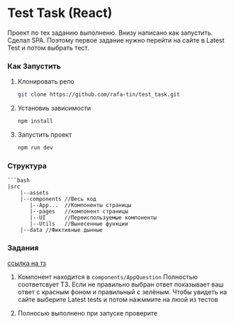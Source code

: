 # Test Task (React)

Проект по тех заданию выполненю. Внизу написано как запустить. Сделал SPA. Поэтому первое задание нужно перейти на сайте в Latest Test и потом выбрать тест.

### Как Запустить

1. Клонировать репо
   ```bash
   git clone https://github.com/rafa-tin/test_task.git
   ```
2. Установиь зависимости
   ```bash
   npm install
   ```
3. Запустить проект
   ```bash
   npm run dev
   ```

### Структура

    ```bash
    |src
        |--assets
        |--components //Весь код
           |--App...  //Компоненты страницы
           |--pages   //компонент страницы
           |--UI      //Переиспользуемые компоненты
           |--Utils   //Вынесенные функции
        |--data //Фиктивные дынные

### Задания

[ссылка на тз](https://docs.google.com/document/d/13H9IMBjrL-mhRaa7RGzmja3RvPJISv5hvrsta0x4n70/edit?tab=t.0)

1. Компонент находится в `components/AppQuestion` Полностью соответсвует ТЗ. Если не правильно выбран ответ показывает ваш ответ с красным фоном и правильный с зелёным. Чтобы увидеть на сайте выберите Latest tests и потом нажммите на люой из тестов

2. Полносью выполнено при запуске проверите
